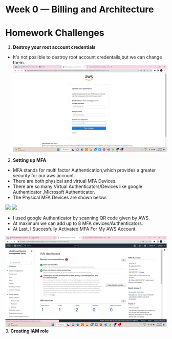 # Week 0 — Billing and Architecture

# Homework Challenges
1. **Destroy your root account credentials**
* It's not posiible to destroy root account credentails,but we can change them.  
![Changing root password](https://github.com/Dileep-royal/aws-bootcamp-cruddur-2023/blob/main/_docs/homework%20images/root%20password%20changing.png)
2. **Setting up MFA**
* MFA stands for multi factor Authentication,which provides a greater security for our aws account.
* There are both physical and virtual MFA Devices.
* There are so many Virtual Authenticators/Devices like google Authenticator ,Microsoft Authenticator.
* The Physical MFA Devices are shown below.  

![](https://m.media-amazon.com/images/I/41lUoxgIWPL._AC_SX466_.jpg)
![](https://miro.medium.com/v2/resize:fit:750/format:webp/1*fE0PS7xtNJhe0aH6QsTQtQ.jpeg)
* I used google Authenticator by scanning QR code given by AWS.
* At maximum we can add up to 8 MFA devices/Authenticators.
* At Last, I Succesfully Activated MFA For My AWS Account.  

![Activating MFA](https://github.com/Dileep-royal/aws-bootcamp-cruddur-2023/blob/main/_docs/homework%20images/mfa%26usergroups.png)
3. **Creating IAM role**

